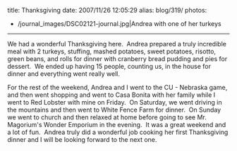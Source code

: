 title: Thanksgiving
date: 2007/11/26 12:05:29
alias: blog/319/
photos:
- /journal_images/DSC02121-journal.jpg|Andrea with one of her turkeys
---
We had a wonderful Thanksgiving here.  Andrea prepared a truly incredible meal with 2 turkeys, stuffing, mashed potatoes, sweet potatoes, risotto, green beans, and rolls for dinner with cranberry bread pudding and pies for dessert.  We ended up having 15 people, counting us, in the house for dinner and everything went really well.

For the rest of the weekend, Andrea and I went to the CU - Nebraska game, and then went shopping and went to Casa Bonita with her family while I went to Red Lobster with mine on Friday.  On Saturday, we went driving in the mountains and then went to White Fence Farm for dinner.  On Sunday we went to church and then relaxed at home before going to see Mr. Magorium's Wonder Emporium in the evening.  It was a great weekend and a lot of fun.  Andrea truly did a wonderful job cooking her first Thanksgiving dinner and I will be looking forward to the next one.